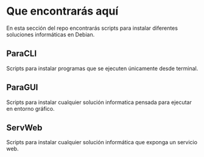 # Que encontrarás aquí

En esta sección del repo encontrarás scripts para instalar diferentes soluciones informáticas en Debian.

## ParaCLI

Scripts para instalar programas que se ejecuten únicamente desde terminal.

## ParaGUI

Scripts para instalar cualquier solución informatica pensada para ejecutar en entorno gráfico.

## ServWeb

Scripts para instalar cualquier solución informática que exponga un servicio web.
